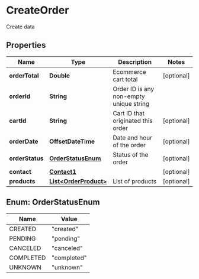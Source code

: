 

# CreateOrder

Create data

## Properties

| Name | Type | Description | Notes |
|------------ | ------------- | ------------- | -------------|
|**orderTotal** | **Double** | Ecommerce cart total |  [optional] |
|**orderId** | **String** | Order ID is any non-empty unique string |  |
|**cartId** | **String** | Cart ID that originated this order |  [optional] |
|**orderDate** | **OffsetDateTime** | Date and hour of the order |  [optional] |
|**orderStatus** | [**OrderStatusEnum**](#OrderStatusEnum) | Status of the order |  [optional] |
|**contact** | [**Contact1**](Contact1.md) |  |  [optional] |
|**products** | [**List&lt;OrderProduct&gt;**](OrderProduct.md) | List of products |  [optional] |



## Enum: OrderStatusEnum

| Name | Value |
|---- | -----|
| CREATED | &quot;created&quot; |
| PENDING | &quot;pending&quot; |
| CANCELED | &quot;canceled&quot; |
| COMPLETED | &quot;completed&quot; |
| UNKNOWN | &quot;unknown&quot; |



